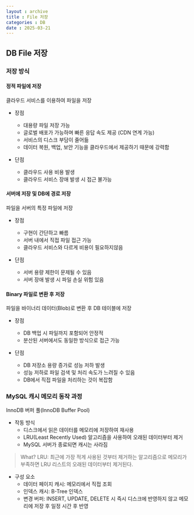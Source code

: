 ```yaml
---
layout : archive
title : File 저장
categories : DB
date : 2025-03-21
---
```

## DB File 저장

### 저장 방식

#### 정적 파일에 저장

클라우드 서비스를 이용하여 파일을 저장

- 장점
    - 대용량 파일 저장 가능
    - 글로벌 배포가 가능하며 빠른 응답 속도 제공 (CDN 연계 가능)
    - 서비스의 디스크 부담이 줄어듦
    - 데이터 복원, 백업, 보안 기능을 클라우드에서 제공하기 때문에 강력함  

- 단점
    - 클라우드 사용 비용 발생
    - 클라우드 서비스 장애 발생 시 접근 불가능

#### 서버에 저장 및 DB에 경로 저장

파일을 서버의 특정 파일에 저장

- 장점
    - 구현이 간단하고 빠름
    - 서버 내에서 직접 파일 접근 가능
    - 클라우드 서비스와 다르게 비용이 필요하지않음

- 단점
    - 서버 용량 제한이 문제될 수 있음
    - 서버 장애 발생 시 파일 손실 위험 있음

#### Binary 파일로 변환 후 저장

파일을 바이너리 데이터(Blob)로 변환 후 DB 테이블에 저장

- 장점
    - DB 백업 시 파일까지 포함되어 안정적
    - 분산된 서버에서도 동일한 방식으로 접근 가능

- 단점
    - DB 저장소 용량 증가로 성능 저하 발생
    - 성능 저하로 파일 검색 및 처리 속도가 느려질 수 있음
    - DB에서 직접 파일을 처리하는 것이 복잡함


### MySQL 캐시 메모리 동작 과정

InnoDB 버퍼 풀(InnoDB Buffer Pool)

- 작동 방식
    - 디스크에서 읽은 데이터를 메모리에 저장하여 재사용
    - LRU(Least Recently Used) 알고리즘을 사용하여 오래된 데이터부터 제거
    - MySQL 서버가 종료되면 캐시는 사라짐

> What? LRU: 최근에 가장 적게 사용된 것부터 제거하는 알고리즘으로 메모리가 부족하면 LRU 리스트의 오래된 데이터부터 제거된다.

- 구성 요소
    - 데이터 페이지 캐시: 메모리에서 직접 조회
    - 인덱스 캐시: B-Tree 인덱스
    - 변경 버퍼: INSERT, UPDATE, DELETE 시 즉시 디스크에 반영하지 않고 메모리에 저장 후 일정 시간 후 반영